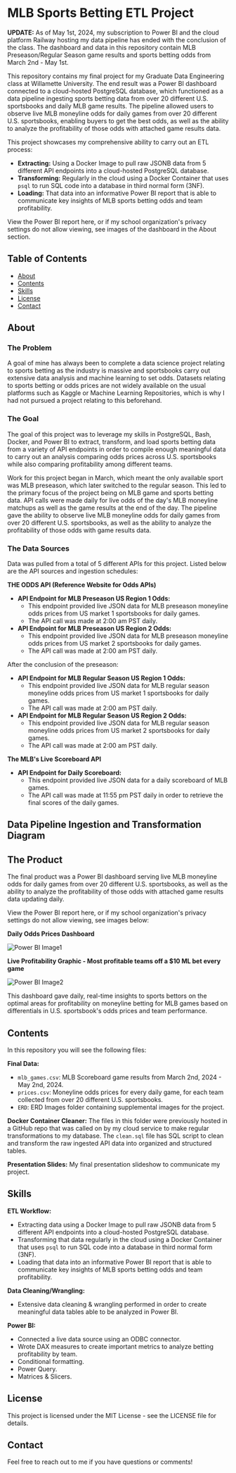 # MLB Sports Betting ETL Project

**UPDATE:** As of May 1st, 2024, my subscription to Power BI and the cloud platform Railway hosting my data pipeline has ended with the conclusion of the class. The dashboard and data in this repository contain MLB Preseason/Regular Season game results and sports betting odds from March 2nd - May 1st.

This repository contains my final project for my Graduate Data Engineering class at Willamette University. The end result was a Power BI dashboard connected to a cloud-hosted PostgreSQL database, which functioned as a data pipeline ingesting sports betting data from over 20 different U.S. sportsbooks and daily MLB game results. The pipeline allowed users to observe live MLB moneyline odds for daily games from over 20 different U.S. sportsbooks, enabling buyers to get the best odds, as well as the ability to analyze the profitability of those odds with attached game results data.

This project showcases my comprehensive ability to carry out an ETL process:

- **Extracting:** Using a Docker Image to pull raw JSONB data from 5 different API endpoints into a cloud-hosted PostgreSQL database.
- **Transforming:** Regularly in the cloud using a Docker Container that uses `psql` to run SQL code into a database in third normal form (3NF).
- **Loading:** That data into an informative Power BI report that is able to communicate key insights of MLB sports betting odds and team profitability.

View the Power BI report here, or if my school organization's privacy settings do not allow viewing, see images of the dashboard in the About section.

## Table of Contents

- [About](#about)
- [Contents](#contents)
- [Skills](#skills)
- [License](#license)
- [Contact](#contact)

## About

### The Problem

A goal of mine has always been to complete a data science project relating to sports betting as the industry is massive and sportsbooks carry out extensive data analysis and machine learning to set odds. Datasets relating to sports betting or odds prices are not widely available on the usual platforms such as Kaggle or Machine Learning Repositories, which is why I had not pursued a project relating to this beforehand.

### The Goal

The goal of this project was to leverage my skills in PostgreSQL, Bash, Docker, and Power BI to extract, transform, and load sports betting data from a variety of API endpoints in order to compile enough meaningful data to carry out an analysis comparing odds prices across U.S. sportsbooks while also comparing profitability among different teams.

Work for this project began in March, which meant the only available sport was MLB preseason, which later switched to the regular season. This led to the primary focus of the project being on MLB game and sports betting data. API calls were made daily for live odds of the day's MLB moneyline matchups as well as the game results at the end of the day. The pipeline gave the ability to observe live MLB moneyline odds for daily games from over 20 different U.S. sportsbooks, as well as the ability to analyze the profitability of those odds with game results data.

### The Data Sources

Data was pulled from a total of 5 different APIs for this project. Listed below are the API sources and ingestion schedules:

**THE ODDS API (Reference Website for Odds APIs)**

- **API Endpoint for MLB Preseason US Region 1 Odds:**
  - This endpoint provided live JSON data for MLB preseason moneyline odds prices from US market 1 sportsbooks for daily games.
  - The API call was made at 2:00 am PST daily.
- **API Endpoint for MLB Preseason US Region 2 Odds:**
  - This endpoint provided live JSON data for MLB preseason moneyline odds prices from US market 2 sportsbooks for daily games.
  - The API call was made at 2:00 am PST daily.

After the conclusion of the preseason:

- **API Endpoint for MLB Regular Season US Region 1 Odds:**
  - This endpoint provided live JSON data for MLB regular season moneyline odds prices from US market 1 sportsbooks for daily games.
  - The API call was made at 2:00 am PST daily.
- **API Endpoint for MLB Regular Season US Region 2 Odds:**
  - This endpoint provided live JSON data for MLB regular season moneyline odds prices from US market 2 sportsbooks for daily games.
  - The API call was made at 2:00 am PST daily.

**The MLB's Live Scoreboard API**

- **API Endpoint for Daily Scoreboard:**
  - This endpoint provided live JSON data for a daily scoreboard of MLB games.
  - The API call was made at 11:55 pm PST daily in order to retrieve the final scores of the daily games.

## Data Pipeline Ingestion and Transformation Diagram

## The Product

The final product was a Power BI dashboard serving live MLB moneyline odds for daily games from over 20 different U.S. sportsbooks, as well as the ability to analyze the profitability of those odds with attached game results data updating daily.

View the Power BI report here, or if my school organization's privacy settings do not allow viewing, see images below:

**Daily Odds Prices Dashboard**

![Power BI Image1](./Images/oddsprices_pbi_dashboard.png)

**Live Profitability Graphic - Most profitable teams off a $10 ML bet every game**

![Power BI Image2](./Images/profits_pbi_dashboard.png)

This dashboard gave daily, real-time insights to sports bettors on the optimal areas for profitability on moneyline betting for MLB games based on differentials in U.S. sportsbook's odds prices and team performance.

## Contents

In this repository you will see the following files:

**Final Data:**
- `mlb_games.csv`: MLB Scoreboard game results from March 2nd, 2024 - May 2nd, 2024.
- `prices.csv`: Moneyline odds prices for every daily game, for each team collected from over 20 different U.S. sportsbooks.
- `ERD`: ERD Images folder containing supplemental images for the project.

**Docker Container Cleaner:** The files in this folder were previously hosted in a GitHub repo that was called on by my cloud service to make regular transformations to my database. The `clean.sql` file has SQL script to clean and transform the raw ingested API data into organized and structured tables.

**Presentation Slides:** My final presentation slideshow to communicate my project.

## Skills

**ETL Workflow:**
- Extracting data using a Docker Image to pull raw JSONB data from 5 different API endpoints into a cloud-hosted PostgreSQL database.
- Transforming that data regularly in the cloud using a Docker Container that uses `psql` to run SQL code into a database in third normal form (3NF).
- Loading that data into an informative Power BI report that is able to communicate key insights of MLB sports betting odds and team profitability.

**Data Cleaning/Wrangling:**
- Extensive data cleaning & wrangling performed in order to create meaningful data tables able to be analyzed in Power BI.

**Power BI:**
- Connected a live data source using an ODBC connector.
- Wrote DAX measures to create important metrics to analyze betting profitability by team.
- Conditional formatting.
- Power Query.
- Matrices & Slicers.

## License

This project is licensed under the MIT License - see the LICENSE file for details.

## Contact

Feel free to reach out to me if you have questions or comments!



